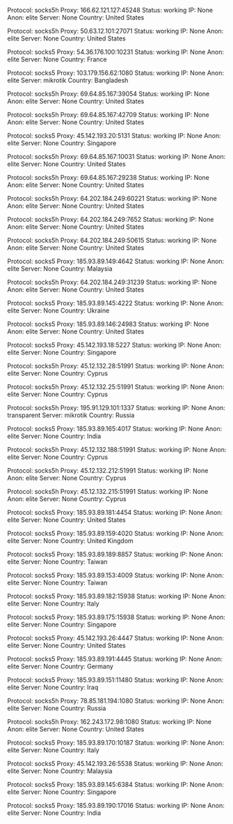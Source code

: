 Protocol: socks5h
Proxy: 166.62.121.127:45248
Status: working
IP: None
Anon: elite
Server: None
Country: United States

Protocol: socks5h
Proxy: 50.63.12.101:27071
Status: working
IP: None
Anon: elite
Server: None
Country: United States

Protocol: socks5
Proxy: 54.36.176.100:10231
Status: working
IP: None
Anon: elite
Server: None
Country: France

Protocol: socks5
Proxy: 103.179.156.62:1080
Status: working
IP: None
Anon: elite
Server: mikrotik
Country: Bangladesh

Protocol: socks5h
Proxy: 69.64.85.167:39054
Status: working
IP: None
Anon: elite
Server: None
Country: United States

Protocol: socks5h
Proxy: 69.64.85.167:42709
Status: working
IP: None
Anon: elite
Server: None
Country: United States

Protocol: socks5
Proxy: 45.142.193.20:5131
Status: working
IP: None
Anon: elite
Server: None
Country: Singapore

Protocol: socks5h
Proxy: 69.64.85.167:10031
Status: working
IP: None
Anon: elite
Server: None
Country: United States

Protocol: socks5h
Proxy: 69.64.85.167:29238
Status: working
IP: None
Anon: elite
Server: None
Country: United States

Protocol: socks5h
Proxy: 64.202.184.249:60221
Status: working
IP: None
Anon: elite
Server: None
Country: United States

Protocol: socks5h
Proxy: 64.202.184.249:7652
Status: working
IP: None
Anon: elite
Server: None
Country: United States

Protocol: socks5h
Proxy: 64.202.184.249:50615
Status: working
IP: None
Anon: elite
Server: None
Country: United States

Protocol: socks5
Proxy: 185.93.89.149:4642
Status: working
IP: None
Anon: elite
Server: None
Country: Malaysia

Protocol: socks5h
Proxy: 64.202.184.249:31239
Status: working
IP: None
Anon: elite
Server: None
Country: United States

Protocol: socks5
Proxy: 185.93.89.145:4222
Status: working
IP: None
Anon: elite
Server: None
Country: Ukraine

Protocol: socks5
Proxy: 185.93.89.146:24983
Status: working
IP: None
Anon: elite
Server: None
Country: United States

Protocol: socks5
Proxy: 45.142.193.18:5227
Status: working
IP: None
Anon: elite
Server: None
Country: Singapore

Protocol: socks5h
Proxy: 45.12.132.28:51991
Status: working
IP: None
Anon: elite
Server: None
Country: Cyprus

Protocol: socks5h
Proxy: 45.12.132.25:51991
Status: working
IP: None
Anon: elite
Server: None
Country: Cyprus

Protocol: socks5h
Proxy: 195.91.129.101:1337
Status: working
IP: None
Anon: transparent
Server: mikrotik
Country: Russia

Protocol: socks5
Proxy: 185.93.89.165:4017
Status: working
IP: None
Anon: elite
Server: None
Country: India

Protocol: socks5h
Proxy: 45.12.132.188:51991
Status: working
IP: None
Anon: elite
Server: None
Country: Cyprus

Protocol: socks5h
Proxy: 45.12.132.212:51991
Status: working
IP: None
Anon: elite
Server: None
Country: Cyprus

Protocol: socks5h
Proxy: 45.12.132.215:51991
Status: working
IP: None
Anon: elite
Server: None
Country: Cyprus

Protocol: socks5
Proxy: 185.93.89.181:4454
Status: working
IP: None
Anon: elite
Server: None
Country: United States

Protocol: socks5
Proxy: 185.93.89.159:4020
Status: working
IP: None
Anon: elite
Server: None
Country: United Kingdom

Protocol: socks5
Proxy: 185.93.89.189:8857
Status: working
IP: None
Anon: elite
Server: None
Country: Taiwan

Protocol: socks5
Proxy: 185.93.89.153:4009
Status: working
IP: None
Anon: elite
Server: None
Country: Taiwan

Protocol: socks5
Proxy: 185.93.89.182:15938
Status: working
IP: None
Anon: elite
Server: None
Country: Italy

Protocol: socks5
Proxy: 185.93.89.175:15938
Status: working
IP: None
Anon: elite
Server: None
Country: Singapore

Protocol: socks5
Proxy: 45.142.193.26:4447
Status: working
IP: None
Anon: elite
Server: None
Country: United States

Protocol: socks5
Proxy: 185.93.89.191:4445
Status: working
IP: None
Anon: elite
Server: None
Country: Germany

Protocol: socks5
Proxy: 185.93.89.151:11480
Status: working
IP: None
Anon: elite
Server: None
Country: Iraq

Protocol: socks5h
Proxy: 78.85.181.194:1080
Status: working
IP: None
Anon: elite
Server: None
Country: Russia

Protocol: socks5h
Proxy: 162.243.172.98:1080
Status: working
IP: None
Anon: elite
Server: None
Country: United States

Protocol: socks5
Proxy: 185.93.89.170:10187
Status: working
IP: None
Anon: elite
Server: None
Country: Italy

Protocol: socks5
Proxy: 45.142.193.26:5538
Status: working
IP: None
Anon: elite
Server: None
Country: Malaysia

Protocol: socks5
Proxy: 185.93.89.145:6384
Status: working
IP: None
Anon: elite
Server: None
Country: Singapore

Protocol: socks5
Proxy: 185.93.89.190:17016
Status: working
IP: None
Anon: elite
Server: None
Country: India


